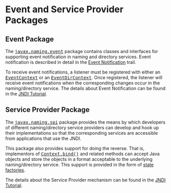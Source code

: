 
# Event and Service Provider Packages

## Event Package

The 
[<tt>javax.naming.event</tt>](https://docs.oracle.com/javase/8/docs/api/javax/naming/event/package-summary.html) package contains classes and interfaces for supporting event notification in naming and directory services. Event notification is described in detail in the 
[Event Notification]() trail.

To receive event notifications, a listener must be registered with either an 
[<tt>EventContext</tt>](https://docs.oracle.com/javase/8/docs/api/javax/naming/event/EventContext.html) or an 
[<tt>EventDirContext</tt>](https://docs.oracle.com/javase/8/docs/api/javax/naming/event/EventDirContext.html). Once registered, the listener will receive event notifications when the corresponding changes occur in the naming/directory service. The details about Event Notification can be found in the 
[JNDI Tutorial](https://docs.oracle.com/javase/jndi/tutorial/beyond/event/index.html).

## Service Provider Package

The 
[<tt>javax.naming.spi</tt>](https://docs.oracle.com/javase/8/docs/api/javax/naming/spi/package-summary.html) package provides the means by which developers of different naming/directory service providers can develop and hook up their implementations so that the corresponding services are accessible from applications that use the JNDI.

This package also provides support for doing the reverse. That is, implementors of 
[<tt>Context.bind()</tt>](https://docs.oracle.com/javase/8/docs/api/javax/naming/Context.html#bind-javax.naming.Name-java.lang.Object-) and related methods can accept Java objects and store the objects in a format acceptable to the underlying naming/directory service. This support is provided in the form of 
[state factories](../objects/index.html#STATEFAC).

The details about the Service Provider mechanism can be found in the 
[JNDI Tutorial](https://docs.oracle.com/javase/jndi/tutorial/provider/index.html).
